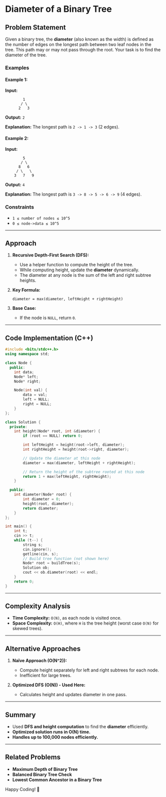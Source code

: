# Diameter of a Binary Tree

## Problem Statement
Given a binary tree, the **diameter** (also known as the width) is defined as the number of edges on the longest path between two leaf nodes in the tree. This path may or may not pass through the root. Your task is to find the diameter of the tree.

### **Examples**
#### **Example 1:**
**Input:**
```
        1
       / \
      2   3
```
**Output:** `2`

**Explanation:** The longest path is `2 -> 1 -> 3` (2 edges).

#### **Example 2:**
**Input:**
```
        5
       / \
      8   6
     / \   \
    3   7   9
```
**Output:** `4`

**Explanation:** The longest path is `3 -> 8 -> 5 -> 6 -> 9` (4 edges).

### **Constraints**
- `1 ≤ number of nodes ≤ 10^5`
- `0 ≤ node->data ≤ 10^5`

---

## Approach
1. **Recursive Depth-First Search (DFS):**
   - Use a helper function to compute the height of the tree.
   - While computing height, update the **diameter** dynamically.
   - The diameter at any node is the sum of the left and right subtree heights.
   
2. **Key Formula:**
   ```
   diameter = max(diameter, leftHeight + rightHeight)
   ```

3. **Base Case:**
   - If the node is `NULL`, return `0`.

---

## **Code Implementation (C++)**
```cpp
#include <bits/stdc++.h>
using namespace std;

class Node {
  public:
    int data;
    Node* left;
    Node* right;

    Node(int val) {
        data = val;
        left = NULL;
        right = NULL;
    }
};

class Solution {
  private:
    int height(Node* root, int &diameter) {
        if (root == NULL) return 0;

        int leftHeight = height(root->left, diameter);
        int rightHeight = height(root->right, diameter);

        // Update the diameter at this node
        diameter = max(diameter, leftHeight + rightHeight);

        // Return the height of the subtree rooted at this node
        return 1 + max(leftHeight, rightHeight);
    }

  public:
    int diameter(Node* root) {
        int diameter = 0;
        height(root, diameter);
        return diameter;
    }
};

int main() {
    int t;
    cin >> t;
    while (t--) {
        string s;
        cin.ignore();
        getline(cin, s);
        // Build tree function (not shown here)
        Node* root = buildTree(s);
        Solution ob;
        cout << ob.diameter(root) << endl;
    }
    return 0;
}
```

---

## **Complexity Analysis**
- **Time Complexity:** `O(N)`, as each node is visited once.
- **Space Complexity:** `O(H)`, where `H` is the tree height (worst case `O(N)` for skewed trees).

---

## **Alternative Approaches**
1. **Naïve Approach (O(N^2)):**
   - Compute height separately for left and right subtrees for each node.
   - Inefficient for large trees.

2. **Optimized DFS (O(N)) - Used Here:**
   - Calculates height and updates diameter in one pass.

---

## **Summary**
- Used **DFS and height computation** to find the **diameter** efficiently.
- **Optimized solution runs in O(N) time.**
- **Handles up to 100,000 nodes efficiently.**

---

## **Related Problems**
- **Maximum Depth of Binary Tree**
- **Balanced Binary Tree Check**
- **Lowest Common Ancestor in a Binary Tree**

Happy Coding! 🚀


